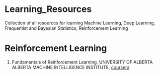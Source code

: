 # Learning_Resources
Collection of all resources for learning Machine Learning, Deep Learning, Frequentist and Bayesian Statistics, Reinforcement Learning

# Reinforcement Learning
1. Fundamentals of Reinforcement Learning, UNIVERSITY OF ALBERTA
ALBERTA MACHINE INTELLIGENCE INSTITUTE, [coursera](https://www.coursera.org/learn/fundamentals-of-reinforcement-learning/)
